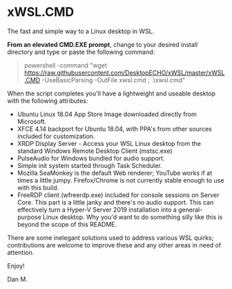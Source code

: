 # xWSL.CMD 

The fast and simple way to a Linux desktop in WSL.  

**From an elevated CMD.EXE prompt**, change to your desired install directory and type or paste the following command:

> powershell -command "wget https://raw.githubusercontent.com/DesktopECHO/xWSL/master/xWSL.CMD -UseBasicParsing -OutFile xwsl.cmd ; .\xwsl.cmd"

When the script completes you'll have a lightweight and useable desktop with the following attributes:

- Ubuntu Linux 18.04 App Store Image downloaded directly from Microsoft.  
- XFCE 4.14 backport for Ubuntu 18.04, with PPA's from other sources included for customization. 
- XRDP Display Server - Access your WSL Linux desktop from the standard Windows Remote Desktop Client (mstsc.exe)
- PulseAudio for Windows bundled for audio support.
- Simple init system started through Task Scheduler.
- Mozilla SeaMonkey is the default Web renderer; YouTube works if at times a little jumpy.  Firefox/Chrome is not currently stable enough to use with this build.   
- FreeRDP client (wfreerdp.exe) included for console sessions on Server Core. This part is a little janky and there's no audio support.  This can effectively turn a Hyper-V Server 2019 installation into a general-purpose Linux desktop.  Why you'd want to do something silly like this is beyond the scope of this README.

There are some inelegant solutions used to address various WSL quirks; contributions are welcome to improve these and any other areas in need of attention.

Enjoy!

Dan M.
